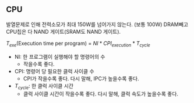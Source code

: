 ## CPU

발열문제로 인해 전력소모가 최대 150W를 넘어가지 않는다. (보통 100W)
DRAM빼고 CPU칩은 다 NAND 게이트(SRAM도 NAND 게이트).

$T_{exe}$(Execution time per program) = $NI * CPI_{execution} * T_{cycle}$

- NI: 한 프로그램이 실행해야 할 명령어의 수
	- 작을수록 좋다.
- CPI: 명령어 당 필요한 클럭 사이클 수
	- CPI가 작을수록 좋다. 다시 말해, IPC가 높을수록 좋다.
- $T_{cycle}$: 한 클럭 사이클 시간
	- 클럭 사이클 시간이 작을수록 좋다. 다시 말해, 클럭 속도가 높을수록 좋다.